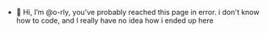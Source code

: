 - 👋 Hi, I’m @o-rly, you've probably reached this page in error.  i don't know how to code, and I really have no idea how i ended up here
<!---
o-rly/o-rly is a ✨ special ✨ repository because its `README.md` (this file) appears on your GitHub profile.
You can click the Preview link to take a look at your changes.
--->

